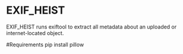 # EXIF_HEIST
EXIF_HEIST runs exiftool to extract all metadata about an uploaded or internet-located object.

#Requirements
pip install pillow
